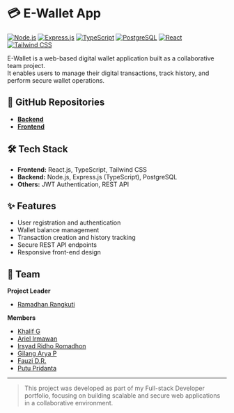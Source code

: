 # 💳 E-Wallet App

[![Node.js](https://img.shields.io/badge/Node.js-339933?style=for-the-badge&logo=node.js&logoColor=white)](https://nodejs.org/)
[![Express.js](https://img.shields.io/badge/Express.js-000000?style=for-the-badge&logo=express&logoColor=white)](https://expressjs.com/)
[![TypeScript](https://img.shields.io/badge/TypeScript-3178C6?style=for-the-badge&logo=typescript&logoColor=white)](https://www.typescriptlang.org/)
[![PostgreSQL](https://img.shields.io/badge/PostgreSQL-316192?style=for-the-badge&logo=postgresql&logoColor=white)](https://www.postgresql.org/)
[![React](https://img.shields.io/badge/React-20232A?style=for-the-badge&logo=react&logoColor=61DAFB)](https://react.dev/)
[![Tailwind CSS](https://img.shields.io/badge/Tailwind_CSS-38B2AC?style=for-the-badge&logo=tailwind-css&logoColor=white)](https://tailwindcss.com/)

E-Wallet is a web-based digital wallet application built as a collaborative team project.  
It enables users to manage their digital transactions, track history, and perform secure wallet operations.

## 🔗 GitHub Repositories

- **[Backend](https://github.com/irsy4drr01/e-wallet_be)**  
- **[Frontend](https://github.com/irsy4drr01/e-wallet_fe)**

## 🛠️ Tech Stack

- **Frontend:** React.js, TypeScript, Tailwind CSS  
- **Backend:** Node.js, Express.js (TypeScript), PostgreSQL  
- **Others:** JWT Authentication, REST API

## ✨ Features

- User registration and authentication  
- Wallet balance management  
- Transaction creation and history tracking  
- Secure REST API endpoints  
- Responsive front-end design

## 👥 Team

**Project Leader**  
- [Ramadhan Rangkuti](https://github.com/RamadanRangkuti)

**Members**
- [Khalif G](https://github.com/khalifgfrz)
- [Ariel Irmawan](https://github.com/IrmawanAriel)  
- [Irsyad Ridho Romadhon](https://github.com/irsy4drr01)
- [Gilang Arya P](https://github.com/gilangaryap)  
- [Fauzi D.R.](https://github.com/mfauzidr)
- [Putu Pridanta](https://github.com/putupridanta)

---

> This project was developed as part of my Full-stack Developer portfolio, focusing on building scalable and secure web applications in a collaborative environment.
